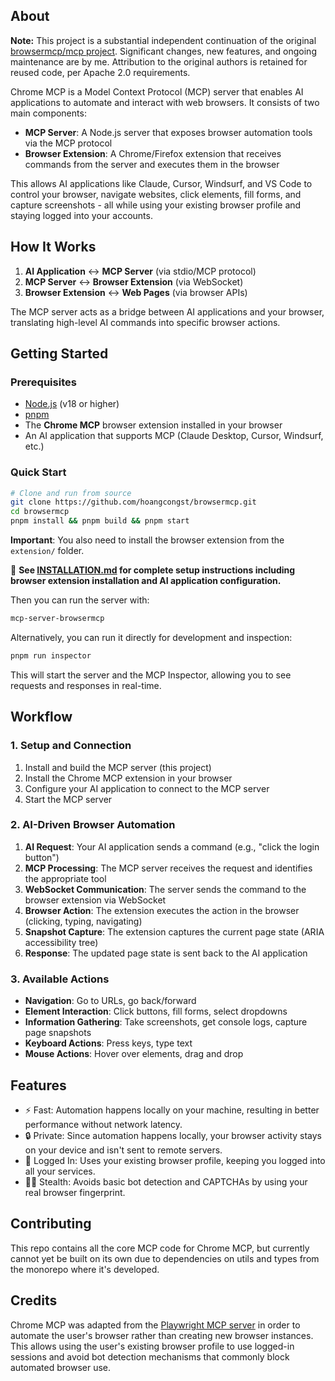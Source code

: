 ## About

**Note:** This project is a substantial independent continuation of the original [browsermcp/mcp project](https://github.com/browsermcp/mcp). Significant changes, new features, and ongoing maintenance are by me. Attribution to the original authors is retained for reused code, per Apache 2.0 requirements.

Chrome MCP is a Model Context Protocol (MCP) server that enables AI applications to automate and interact with web browsers. It consists of two main components:

- **MCP Server**: A Node.js server that exposes browser automation tools via the MCP protocol
- **Browser Extension**: A Chrome/Firefox extension that receives commands from the server and executes them in the browser

This allows AI applications like Claude, Cursor, Windsurf, and VS Code to control your browser, navigate websites, click elements, fill forms, and capture screenshots - all while using your existing browser profile and staying logged into your accounts.

## How It Works

1. **AI Application** ↔ **MCP Server** (via stdio/MCP protocol)
2. **MCP Server** ↔ **Browser Extension** (via WebSocket)
3. **Browser Extension** ↔ **Web Pages** (via browser APIs)

The MCP server acts as a bridge between AI applications and your browser, translating high-level AI commands into specific browser actions.

## Getting Started

### Prerequisites

*   [Node.js](https://nodejs.org/) (v18 or higher)
*   [pnpm](https://pnpm.io/)
*   The **Chrome MCP** browser extension installed in your browser
*   An AI application that supports MCP (Claude Desktop, Cursor, Windsurf, etc.)

### Quick Start

```bash
# Clone and run from source
git clone https://github.com/hoangcongst/browsermcp.git
cd browsermcp
pnpm install && pnpm build && pnpm start
```

**Important**: You also need to install the browser extension from the `extension/` folder.

📖 **See [INSTALLATION.md](./INSTALLATION.md) for complete setup instructions including browser extension installation and AI application configuration.**

Then you can run the server with:

```bash
mcp-server-browsermcp
```

Alternatively, you can run it directly for development and inspection:

```bash
pnpm run inspector
```

This will start the server and the MCP Inspector, allowing you to see requests and responses in real-time.

## Workflow

### 1. Setup and Connection
1. Install and build the MCP server (this project)
2. Install the Chrome MCP extension in your browser
3. Configure your AI application to connect to the MCP server
4. Start the MCP server

### 2. AI-Driven Browser Automation
1. **AI Request**: Your AI application sends a command (e.g., "click the login button")
2. **MCP Processing**: The MCP server receives the request and identifies the appropriate tool
3. **WebSocket Communication**: The server sends the command to the browser extension via WebSocket
4. **Browser Action**: The extension executes the action in the browser (clicking, typing, navigating)
5. **Snapshot Capture**: The extension captures the current page state (ARIA accessibility tree)
6. **Response**: The updated page state is sent back to the AI application

### 3. Available Actions
- **Navigation**: Go to URLs, go back/forward
- **Element Interaction**: Click buttons, fill forms, select dropdowns
- **Information Gathering**: Take screenshots, get console logs, capture page snapshots
- **Keyboard Actions**: Press keys, type text
- **Mouse Actions**: Hover over elements, drag and drop

## Features

- ⚡ Fast: Automation happens locally on your machine, resulting in better performance without network latency.
- 🔒 Private: Since automation happens locally, your browser activity stays on your device and isn't sent to remote servers.
- 👤 Logged In: Uses your existing browser profile, keeping you logged into all your services.
- 🥷🏼 Stealth: Avoids basic bot detection and CAPTCHAs by using your real browser fingerprint.

## Contributing

This repo contains all the core MCP code for Chrome MCP, but currently cannot yet be built on its own due to dependencies on utils and types from the monorepo where it's developed.

## Credits

Chrome MCP was adapted from the [Playwright MCP server](https://github.com/microsoft/playwright-mcp) in order to automate the user's browser rather than creating new browser instances. This allows using the user's existing browser profile to use logged-in sessions and avoid bot detection mechanisms that commonly block automated browser use.

